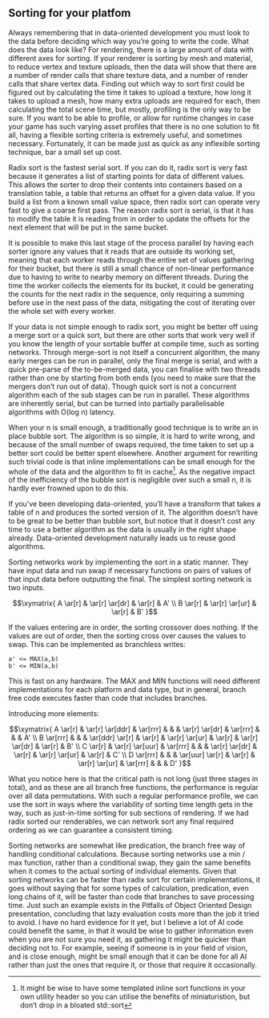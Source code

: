 Sorting for your platfom
------------------------

Always remembering that in data-oriented development you must look to
the data before deciding which way you’re going to write the code. What
does the data look like? For rendering, there is a large amount of data
with different axes for sorting. If your renderer is sorting by mesh and
material, to reduce vertex and texture uploads, then the data will show
that there are a number of render calls that share texture data, and a
number of render calls that share vertex data. Finding out which way to
sort first could be figured out by calculating the time it takes to
upload a texture, how long it takes to upload a mesh, how many extra
uploads are required for each, then calculating the total scene time,
but mostly, profiling is the only way to be sure. If you want to be able
to profile, or allow for runtime changes in case your game has such
varying asset profiles that there is no one solution to fit all, having
a flexible sorting criteria is extremely useful, and sometimes
necessary. Fortunately, it can be made just as quick as any inflexible
sorting technique, bar a small set up cost.

Radix sort is the fastest serial sort. If you can do it, radix sort is
very fast because it generates a list of starting points for data of
different values. This allows the sorter to drop their contents into
containers based on a translation table, a table that returns an offset
for a given data value. If you build a list from a known small value
space, then radix sort can operate very fast to give a coarse first
pass. The reason radix sort is serial, is that it has to modify the
table it is reading from in order to update the offsets for the next
element that will be put in the same bucket.

It is possible to make this last stage of the process parallel by having
each sorter ignore any values that it reads that are outside its working
set, meaning that each worker reads through the entire set of values
gathering for their bucket, but there is still a small chance of
non-linear performance due to having to write to nearby memory on
different threads. During the time the worker collects the elements for
its bucket, it could be generating the counts for the next radix in the
sequence, only requiring a summing before use in the next pass of the
data, mitigating the cost of iterating over the whole set with every
worker.

If your data is not simple enough to radix sort, you might be better off
using a merge sort or a quick sort, but there are other sorts that work
very well if you know the length of your sortable buffer at compile
time, such as sorting networks. Through merge-sort is not itself a
concurrent algorithm, the many early merges can be run in parallel, only
the final merge is serial, and with a quick pre-parse of the
to-be-merged data, you can finalise with two threads rather than one by
starting from both ends (you need to make sure that the mergers don’t
run out of data). Though quick sort is not a concurrent algorithm each
of the sub stages can be run in parallel. These algorithms are
inherently serial, but can be turned into partially parallelisable
algorithms with O(log n) latency.

When your n is small enough, a traditionally good technique is to write
an in place bubble sort. The algorithm is so simple, it is hard to write
wrong, and because of the small number of swaps required, the time taken
to set up a better sort could be better spent elsewhere. Another
argument for rewriting such trivial code is that inline implementations
can be small enough for the whole of the data and the algorithm to fit
in cache[^1]. As the negative impact of the inefficiency of the bubble
sort is negligible over such a small n, it is hardly ever frowned upon
to do this.

If you’ve been developing data-oriented, you’ll have a transform that
takes a table of n and produces the sorted version of it. The algorithm
doesn’t have to be great to be better than bubble sort, but notice that
it doesn’t cost any time to use a better algorithm as the data is
usually in the right shape already. Data-oriented development naturally
leads us to reuse good algorithms.

Sorting networks work by implementing the sort in a static manner. They
have input data and run swap if necessary functions on pairs of values
of that input data before outputting the final. The simplest sorting
network is two inputs.

$$\xymatrix{
    A \ar[r] & \ar[r] \ar[dr] & \ar[r] & A' \\
    B \ar[r] & \ar[r] \ar[ur] & \ar[r] & B' }$$

If the values entering are in order, the sorting crossover does nothing.
If the values are out of order, then the sorting cross over causes the
values to swap. This can be implemented as branchless writes:

    a' <= MAX(a,b)
    b' <= MIN(a,b)

This is fast on any hardware. The MAX and MIN functions will need
different implementations for each platform and data type, but in
general, branch free code executes faster than code that includes
branches.

Introducing more elements:

$$\xymatrix{
    A \ar[r]   & \ar[r] \ar[ddr] & \ar[rrr] &                 &        & \ar[r] \ar[dr] & \ar[rrr] &                &        & A' \\
    B \ar[rrr] &                 &          & \ar[ddr] \ar[r] & \ar[r] & \ar[r] \ar[ur] & \ar[r]   & \ar[r] \ar[dr] & \ar[r] & B' \\
    C \ar[r]   & \ar[r] \ar[uur] & \ar[rrr] &                 &        & \ar[r] \ar[dr] & \ar[r]   & \ar[r] \ar[ur] & \ar[r] & C' \\
    D \ar[rrr] &                 &          & \ar[uur] \ar[r] & \ar[r] & \ar[r] \ar[ur] & \ar[rrr] &                &        & D' }$$

What you notice here is that the critical path is not long (just three
stages in total), and as these are all branch free functions, the
performance is regular over all data permutations. With such a regular
performance profile, we can use the sort in ways where the variability
of sorting time length gets in the way, such as just-in-time sorting for
sub sections of rendering. If we had radix sorted our renderables, we
can network sort any final required ordering as we can guarantee a
consistent timing.

Sorting networks are somewhat like predication, the branch free way of
handling conditional calculations. Because sorting networks use a min /
max function, rather than a conditional swap, they gain the same
benefits when it comes to the actual sorting of individual elements.
Given that sorting networks can be faster than radix sort for certain
implementations, it goes without saying that for some types of
calculation, predication, even long chains of it, will be faster than
code that branches to save processing time. Just such an example exists
in the Pitfalls of Object Oriented Design presentation, concluding that
lazy evaluation costs more than the job it tried to avoid. I have no
hard evidence for it yet, but I believe a lot of AI code could benefit
the same, in that it would be wise to gather information even when you
are not sure you need it, as gathering it might be quicker than deciding
not to. For example, seeing if someone is in your field of vision, and
is close enough, might be small enough that it can be done for all AI
rather than just the ones that require it, or those that require it
occasionally.

[^1]: It might be wise to have some templated inline sort functions in
    your own utility header so you can utilise the benefits of
    miniaturistion, but don’t drop in a bloated std::sort
